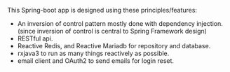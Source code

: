 This Spring-boot app is designed using these principles/features: 
* An inversion of control pattern mostly done with dependency injection. (since inversion of control is central to Spring Framework design)
* RESTful api.
* Reactive Redis, and Reactive Mariadb for repository and database.
* rxjava3 to run as many things reactively as possible.
* email client and OAuth2 to send emails for login reset.
